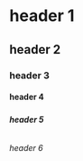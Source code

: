 # <h1> header 1
## <h2> header 2
### <h3> header 3
#### <h4> header 4
##### <h5> header 5
###### <h6> header 6

